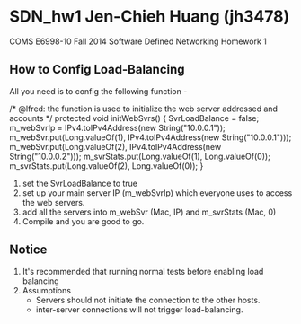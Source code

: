 SDN_hw1 Jen-Chieh Huang (jh3478)
=======
COMS E6998-10 Fall 2014 Software Defined Networking Homework 1


How to Config Load-Balancing
-----

All you need is to config the following function - 

/* @lfred: the function is used to initialize the web server addressed and accounts */
protected void initWebSvrs() {
    SvrLoadBalance = false;
    m_webSvrIp = IPv4.toIPv4Address(new String("10.0.0.1"));
    m_webSvr.put(Long.valueOf(1), IPv4.toIPv4Address(new String("10.0.0.1")));
    m_webSvr.put(Long.valueOf(2), IPv4.toIPv4Address(new String("10.0.0.2")));
    m_svrStats.put(Long.valueOf(1), Long.valueOf(0));
    m_svrStats.put(Long.valueOf(2), Long.valueOf(0));
}

1. set the SvrLoadBalance to true
2. set up your main server IP (m_webSvrIp) which everyone uses to access the web servers.
3. add all the servers into m_webSvr (Mac, IP) and m_svrStats (Mac, 0)
4. Compile and you are good to go.

Notice
-----
1. It's recommended that running normal tests before enabling load balancing
2. Assumptions
    - Servers should not initiate the connection to the other hosts.
    - inter-server connections will not trigger load-balancing.
